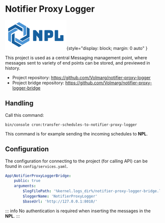 # Notifier Proxy Logger

![img.png](../../assets/integration/npl.png){style="display: block; margin: 0 auto" }

This project is used as a central Messaging management point, where messages sent to variety of end points can be stored, and previewed in history.

- Project repository: https://github.com/Volmarg/notifier-proxy-logger
- Project bridge repository: https://github.com/Volmarg/notifier-proxy-logger-bridge

## Handling

Call this command:

```shell
bin/console cron:transfer-schedules-to-notifier-proxy-logger
```

This command is for example sending the incoming schedules to **NPL**.

## Configuration

The configuration for connecting to the project (for calling API) can be found in `config/services.yaml`.

```yaml
App\NotifierProxyLoggerBridge:
    public: true
    arguments:
        $logFilePath: '%kernel.logs_dir%/notifier-proxy-logger-bridge.log' # where the log will be stored
        $loggerName: 'NotifierProxyLogger'                                 # log entries identifier
        $baseUrl: 'http://127.0.0.1:8010/'                                 # url to the project
```

::: info
No authentication is required when inserting the messages in the **NPL**.
:::
